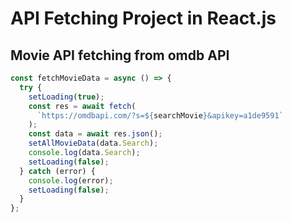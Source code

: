 # API Fetching Project in React.js

## Movie API fetching from omdb API 

```javascript
const fetchMovieData = async () => {
  try {
    setLoading(true);
    const res = await fetch(
      `https://omdbapi.com/?s=${searchMovie}&apikey=a1de9591`
    );
    const data = await res.json();
    setAllMovieData(data.Search);
    console.log(data.Search);
    setLoading(false);
  } catch (error) {
    console.log(error);
    setLoading(false);
  }
};
```
